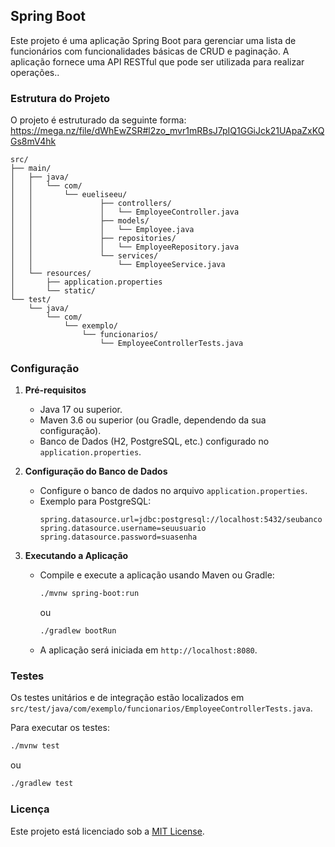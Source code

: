 
## Spring Boot

Este projeto é uma aplicação Spring Boot para gerenciar uma lista de funcionários com funcionalidades básicas de CRUD e paginação. A aplicação fornece uma API RESTful que pode ser utilizada para realizar operações..

### Estrutura do Projeto

O projeto é estruturado da seguinte forma:
https://mega.nz/file/dWhEwZSR#l2zo_mvr1mRBsJ7pIQ1GGiJck21UApaZxKQGs8mV4hk
```
src/
├── main/
│   ├── java/
│   │   └── com/
│   │       └── eueliseeu/
│   │               ├── controllers/
│   │               │   └── EmployeeController.java
│   │               ├── models/
│   │               │   └── Employee.java
│   │               ├── repositories/
│   │               │   └── EmployeeRepository.java
│   │               └── services/
│   │                   └── EmployeeService.java
│   └── resources/
│       ├── application.properties
│       └── static/
└── test/
    └── java/
        └── com/
            └── exemplo/
                └── funcionarios/
                    └── EmployeeControllerTests.java
```

### Configuração

1. **Pré-requisitos**
   - Java 17 ou superior.
   - Maven 3.6 ou superior (ou Gradle, dependendo da sua configuração).
   - Banco de Dados (H2, PostgreSQL, etc.) configurado no `application.properties`.

2. **Configuração do Banco de Dados**
   - Configure o banco de dados no arquivo `application.properties`.
   - Exemplo para PostgreSQL:
     ```properties
     spring.datasource.url=jdbc:postgresql://localhost:5432/seubanco
     spring.datasource.username=seuusuario
     spring.datasource.password=suasenha
     ```

3. **Executando a Aplicação**
   - Compile e execute a aplicação usando Maven ou Gradle:
     ```bash
     ./mvnw spring-boot:run
     ```
     ou
     ```bash
     ./gradlew bootRun
     ```

   - A aplicação será iniciada em `http://localhost:8080`.

### Testes

Os testes unitários e de integração estão localizados em `src/test/java/com/exemplo/funcionarios/EmployeeControllerTests.java`.

Para executar os testes:
```bash
./mvnw test
```
ou
```bash
./gradlew test
```

### Licença

Este projeto está licenciado sob a [MIT License](LICENSE).
